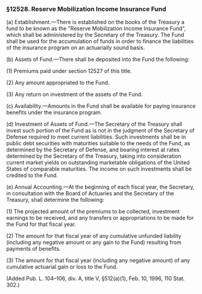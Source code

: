 ### §12528. Reserve Mobilization Income Insurance Fund ###

(a) Establishment.—There is established on the books of the Treasury a fund to be known as the "Reserve Mobilization Income Insurance Fund", which shall be administered by the Secretary of the Treasury. The Fund shall be used for the accumulation of funds in order to finance the liabilities of the insurance program on an actuarially sound basis.

(b) Assets of Fund.—There shall be deposited into the Fund the following:

(1) Premiums paid under section 12527 of this title.

(2) Any amount appropriated to the Fund.

(3) Any return on investment of the assets of the Fund.

(c) Availability.—Amounts in the Fund shall be available for paying insurance benefits under the insurance program.

(d) Investment of Assets of Fund.—The Secretary of the Treasury shall invest such portion of the Fund as is not in the judgment of the Secretary of Defense required to meet current liabilities. Such investments shall be in public debt securities with maturities suitable to the needs of the Fund, as determined by the Secretary of Defense, and bearing interest at rates determined by the Secretary of the Treasury, taking into consideration current market yields on outstanding marketable obligations of the United States of comparable maturities. The income on such investments shall be credited to the Fund.

(e) Annual Accounting.—At the beginning of each fiscal year, the Secretary, in consultation with the Board of Actuaries and the Secretary of the Treasury, shall determine the following:

(1) The projected amount of the premiums to be collected, investment earnings to be received, and any transfers or appropriations to be made for the Fund for that fiscal year.

(2) The amount for that fiscal year of any cumulative unfunded liability (including any negative amount or any gain to the Fund) resulting from payments of benefits.

(3) The amount for that fiscal year (including any negative amount) of any cumulative actuarial gain or loss to the Fund.

(Added Pub. L. 104–106, div. A, title V, §512(a)(1), Feb. 10, 1996, 110 Stat. 302.)